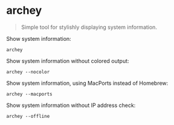 archey
======

> Simple tool for stylishly displaying system information.

Show system information:

    archey

Show system information without colored output:

    archey --nocolor

Show system information, using MacPorts instead of Homebrew:

    archey --macports

Show system information without IP address check:

    archey --offline
